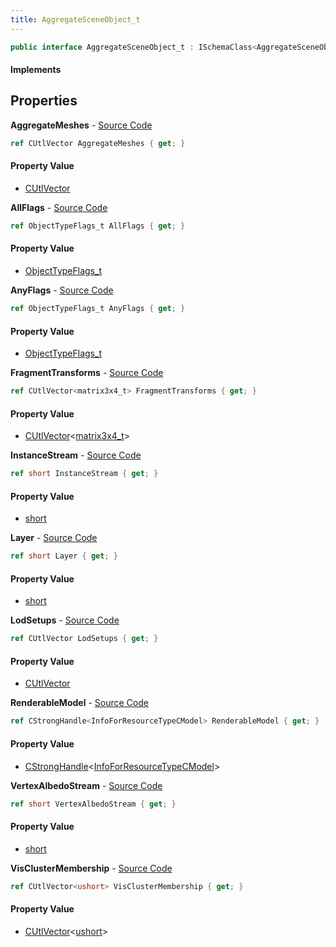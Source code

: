 ```yaml
---
title: AggregateSceneObject_t
---
```


```csharp
public interface AggregateSceneObject_t : ISchemaClass<AggregateSceneObject_t>, ISchemaField, ISchemaClass, INativeHandle
```

#### Implements

## Properties

**AggregateMeshes** - [Source Code](https://github.com/swiftly-solution/swiftlys2/blob/master/managed/src/SwiftlyS2.Generated/Schemas/Interfaces/AggregateSceneObject_t.cs#L27)

```csharp
ref CUtlVector AggregateMeshes { get; }
```

#### Property Value

- [CUtlVector](/docs/api/shared/natives/cutlvector)

**AllFlags** - [Source Code](https://github.com/swiftly-solution/swiftlys2/blob/master/managed/src/SwiftlyS2.Generated/Schemas/Interfaces/AggregateSceneObject_t.cs#L16)

```csharp
ref ObjectTypeFlags_t AllFlags { get; }
```

#### Property Value

- [ObjectTypeFlags_t](/docs/api/shared/schemadefinitions/objecttypeflags_t)

**AnyFlags** - [Source Code](https://github.com/swiftly-solution/swiftlys2/blob/master/managed/src/SwiftlyS2.Generated/Schemas/Interfaces/AggregateSceneObject_t.cs#L18)

```csharp
ref ObjectTypeFlags_t AnyFlags { get; }
```

#### Property Value

- [ObjectTypeFlags_t](/docs/api/shared/schemadefinitions/objecttypeflags_t)

**FragmentTransforms** - [Source Code](https://github.com/swiftly-solution/swiftlys2/blob/master/managed/src/SwiftlyS2.Generated/Schemas/Interfaces/AggregateSceneObject_t.cs#L34)

```csharp
ref CUtlVector<matrix3x4_t> FragmentTransforms { get; }
```

#### Property Value

- [CUtlVector](/docs/api/shared/natives/cutlvector-1)<[matrix3x4_t](/docs/api/shared/natives/matrix3x4_t)>

**InstanceStream** - [Source Code](https://github.com/swiftly-solution/swiftlys2/blob/master/managed/src/SwiftlyS2.Generated/Schemas/Interfaces/AggregateSceneObject_t.cs#L22)

```csharp
ref short InstanceStream { get; }
```

#### Property Value

- [short](https://learn.microsoft.com/dotnet/api/system.int16)

**Layer** - [Source Code](https://github.com/swiftly-solution/swiftlys2/blob/master/managed/src/SwiftlyS2.Generated/Schemas/Interfaces/AggregateSceneObject_t.cs#L20)

```csharp
ref short Layer { get; }
```

#### Property Value

- [short](https://learn.microsoft.com/dotnet/api/system.int16)

**LodSetups** - [Source Code](https://github.com/swiftly-solution/swiftlys2/blob/master/managed/src/SwiftlyS2.Generated/Schemas/Interfaces/AggregateSceneObject_t.cs#L30)

```csharp
ref CUtlVector LodSetups { get; }
```

#### Property Value

- [CUtlVector](/docs/api/shared/natives/cutlvector)

**RenderableModel** - [Source Code](https://github.com/swiftly-solution/swiftlys2/blob/master/managed/src/SwiftlyS2.Generated/Schemas/Interfaces/AggregateSceneObject_t.cs#L36)

```csharp
ref CStrongHandle<InfoForResourceTypeCModel> RenderableModel { get; }
```

#### Property Value

- [CStrongHandle](/docs/api/shared/natives/cstronghandle-1)<[InfoForResourceTypeCModel](/docs/api/shared/schemadefinitions/infoforresourcetypecmodel)>

**VertexAlbedoStream** - [Source Code](https://github.com/swiftly-solution/swiftlys2/blob/master/managed/src/SwiftlyS2.Generated/Schemas/Interfaces/AggregateSceneObject_t.cs#L24)

```csharp
ref short VertexAlbedoStream { get; }
```

#### Property Value

- [short](https://learn.microsoft.com/dotnet/api/system.int16)

**VisClusterMembership** - [Source Code](https://github.com/swiftly-solution/swiftlys2/blob/master/managed/src/SwiftlyS2.Generated/Schemas/Interfaces/AggregateSceneObject_t.cs#L32)

```csharp
ref CUtlVector<ushort> VisClusterMembership { get; }
```

#### Property Value

- [CUtlVector](/docs/api/shared/natives/cutlvector-1)<[ushort](https://learn.microsoft.com/dotnet/api/system.uint16)>

